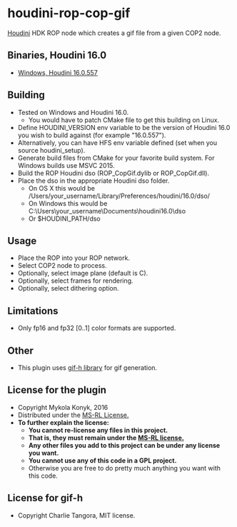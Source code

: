 # houdini-rop-cop-gif

[Houdini](http://www.sidefx.com/index.php) HDK ROP node which creates a gif file from a given COP2 node.

## Binaries, Houdini 16.0
* [Windows, Houdini 16.0.557](https://github.com/ttvd/houdini-rop-cop-gif/releases/download/1.1/houdini.rop.cop.gif.16.0.557.rar) 

## Building

* Tested on Windows and Houdini 16.0.
  * You would have to patch CMake file to get this building on Linux.
* Define HOUDINI_VERSION env variable to be the version of Houdini 16.0 you wish to build against (for example "16.0.557").
* Alternatively, you can have HFS env variable defined (set when you source houdini_setup).
* Generate build files from CMake for your favorite build system. For Windows builds use MSVC 2015.
* Build the ROP Houdini dso (ROP_CopGif.dylib or ROP_CopGif.dll).
* Place the dso in the appropriate Houdini dso folder.
  * On OS X this would be /Users/your_username/Library/Preferences/houdini/16.0/dso/
  * On Windows this would be C:\Users\your_username\Documents\houdini16.0\dso
  * Or $HOUDINI_PATH/dso

## Usage

* Place the ROP into your ROP network.
* Select COP2 node to process.
* Optionally, select image plane (default is C).
* Optionally, select frames for rendering.
* Optionally, select dithering option.

## Limitations

* Only fp16 and fp32 [0..1] color formats are supported.

## Other

* This plugin uses [gif-h library](https://github.com/ginsweater/gif-h-mit) for gif generation.

## License for the plugin

* Copyright Mykola Konyk, 2016
* Distributed under the [MS-RL License.](http://opensource.org/licenses/MS-RL)
* **To further explain the license:**
  * **You cannot re-license any files in this project.**
  * **That is, they must remain under the [MS-RL license.](http://opensource.org/licenses/MS-RL)**
  * **Any other files you add to this project can be under any license you want.**
  * **You cannot use any of this code in a GPL project.**
  * Otherwise you are free to do pretty much anything you want with this code.
  
## License for gif-h
* Copyright Charlie Tangora, MIT license.
